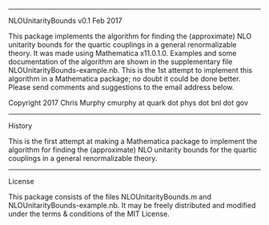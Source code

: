----------------
NLOUnitarityBounds v0.1
Feb 2017

This package implements the algorithm for finding the (approximate) NLO unitarity bounds for the quartic couplings in a general renormalizable theory. 
It was made using Mathematica x11.0.1.0.
Examples and some documentation of the algorithm are shown in the supplementary file NLOUnitarityBounds-example.nb.
This is the 1st attempt to implement this algorithm in a Mathematica package; no doubt it could be done better. 
Please send comments and suggestions to the email address below.

Copyright 2017
Chris Murphy		cmurphy at quark dot phys dot bnl dot gov

-------
History

This is the first attempt at making a Mathematica package to implement the algorithm for finding the (approximate) NLO unitarity bounds for the quartic couplings in a general renormalizable theory.

-------
License

This package consists of the files NLOUnitarityBounds.m and NLOUnitarityBounds-example.nb. 
It may be freely distributed and modified under the terms & conditions of the MIT License.
